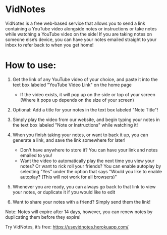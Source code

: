 # VidNotes

VidNotes is a free web-based service that allows you to send a link containing a YouTube video alongside notes or instructions or take notes while watching a YouTube video on the side! If you are taking notes on someone else’s device, you can have your notes emailed straight to your inbox to refer back to when you get home!

# How to use:
1. Get the link of any YouTube video of your choice, and paste it into the text box labeled "YouTube Video Link" on the home page
    - If the video exists, it will pop up on the side or top of your screen (Where it pops up depends on the size of your screen)

2. Optional: Add a title for your notes in the text box labeled "Note Title"!

4. Simply play the video from our website, and begin typing your notes in the text box labeled "Note or Instructions" while watching it!

6. When you finish taking your notes, or want to back it up, you can generate a link, and save the link somewhere for later!
    - Don't have anywhere to store it? You can have your link and notes emailed to you!
    - Want the video to automatically play the next time you view your notes? Or want to rick roll your friends? You can enable autoplay by selecting "Yes" under the option that says "Would you like to enable autoplay? (This will not work for all browsers)"

7. Whenever you are ready, you can always go back to that link to view your notes, or duplicate it if you would like to edit

9. Want to share your notes with a friend? Simply send them the link!

Note: Notes will expire after 14 days, however, you can renew notes by duplicating them before they expire!


Try VidNotes, it’s free: https://usevidnotes.herokuapp.com/
